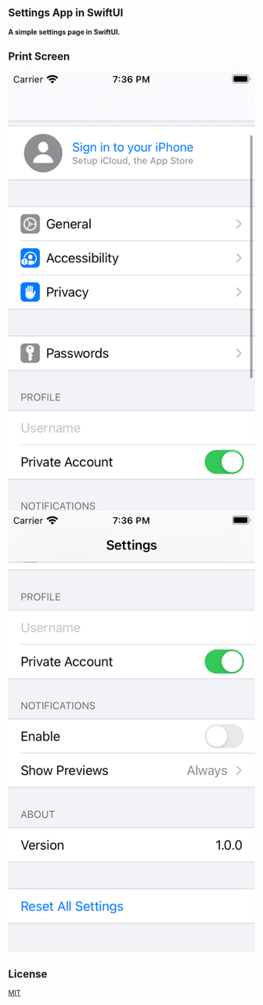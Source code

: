 ## Settings App in SwiftUI

<p><b>
 A simple settings page in SwiftUI.
</b></p>

## Print Screen


![Print 1](https://github.com/dev-st4rk/settings-page-swiftui/blob/main/imgs/settings_1.png)
![Print 2](https://github.com/dev-st4rk/settings-page-swiftui/blob/main/imgs/settings_2.png)


## License
[MIT](https://choosealicense.com/licenses/mit/)
